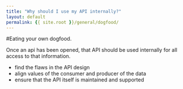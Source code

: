 ```yaml
---
title: "Why should I use my API internally?"
layout: default
permalink: {{ site.root }}/general/dogfood/
---
```


#Eating your own dogfood.

Once an api has been opened, that API should be used internally for all access to that information. 

* find the flaws in the API design
* align values of the consumer and producer of the data
* ensure that the API itself is maintained and supported

